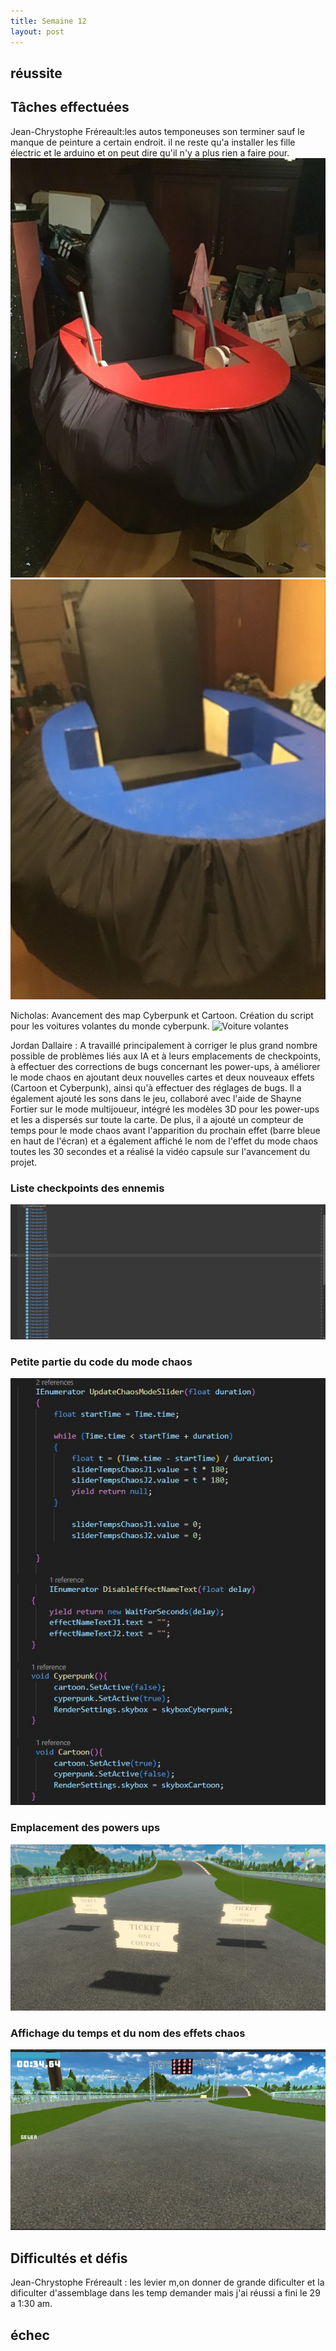 ```yaml
---
title: Semaine 12
layout: post
---
```

## réussite


## Tâches effectuées
Jean-Chrystophe Fréreault:les autos temponeuses son terminer sauf le manque de peinture a certain endroit. il ne reste qu'a installer les fille électric et le arduino et on peut dire qu'il n'y a plus rien a faire pour.
![auto temponeuse Rouge terminer](../medias/auto_R.jpg) ![auto temponeuse Bleu terminer](../medias/auto_B.jpg)



Nicholas: Avancement des map Cyberpunk et Cartoon. Création du script pour les voitures volantes du monde cyberpunk.
![Voiture volantes](../medias/VoitureVolant.png)

Jordan Dallaire : A travaillé principalement à corriger le plus grand nombre possible de problèmes liés aux IA et à leurs emplacements de checkpoints, à effectuer des corrections de bugs concernant les power-ups, à améliorer le mode chaos en ajoutant deux nouvelles cartes et deux nouveaux effets (Cartoon et Cyberpunk), ainsi qu'à effectuer des réglages de bugs. Il a également ajouté les sons dans le jeu, collaboré avec l'aide de Shayne Fortier sur le mode multijoueur, intégré les modèles 3D pour les power-ups et les a dispersés sur toute la carte. De plus, il a ajouté un compteur de temps pour le mode chaos avant l'apparition du prochain effet (barre bleue en haut de l'écran) et a également affiché le nom de l'effet du mode chaos toutes les 30 secondes et a réalisé la vidéo capsule sur l'avancement du projet.

### Liste checkpoints des ennemis
![Liste checkpoints des ennemis](../medias/listeCheckpoint.jpg)

### Petite partie du code du mode chaos
![Script chaos](../medias/partieCodeChaos.jpg)

### Emplacement des powers ups
![Powers ups](../medias/ticketEmplacement.jpg)

### Affichage du temps et du nom des effets chaos
![Affichage du temps et du nom des effets chaos](../medias/tempsChaos.jpg)


## Difficultés et défis

Jean-Chrystophe Fréreault : les levier m,on donner de grande dificulter et la dificulter d'assemblage dans les temp demander mais j'ai réussi a fini le 29 a 1:30 am.



## échec